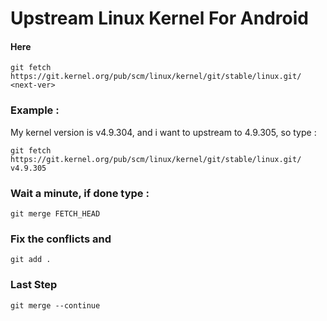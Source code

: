 # Upstream Linux Kernel For Android

#### Here

    git fetch https://git.kernel.org/pub/scm/linux/kernel/git/stable/linux.git/ <next-ver>

### Example :

My kernel version is v4.9.304, and i want to upstream to 4.9.305, so type :

    git fetch https://git.kernel.org/pub/scm/linux/kernel/git/stable/linux.git/ v4.9.305
    
### Wait a minute, if done type :

    git merge FETCH_HEAD

### Fix the conflicts and

    git add .

### Last Step
    git merge --continue
